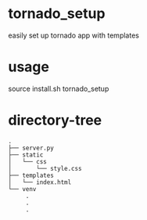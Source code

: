 # tornado_setup
easily set up tornado app with templates
# usage
source install.sh
tornado_setup <app-name>
# directory-tree
```
.
├── server.py
├── static
│   └── css
│       └── style.css
├── templates
│   └── index.html
└── venv
     .
     .
     .  
```
